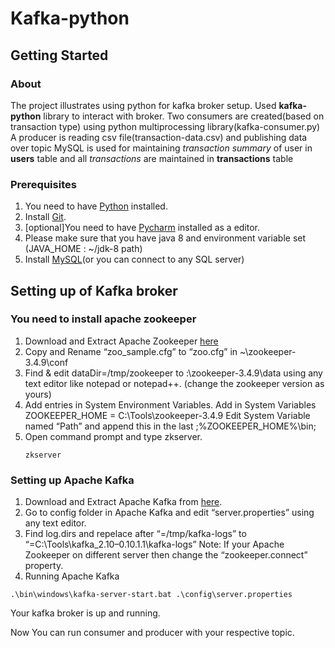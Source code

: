 # Kafka-python

## Getting Started

### About
The project illustrates using python for kafka broker setup. Used **kafka-python** library to interact with broker.
Two consumers are created(based on transaction type) using python multiprocessing library(kafka-consumer.py)
A producer is reading csv file(transaction-data.csv) and publishing data over topic
MySQL is used for maintaining *transaction summary* of user in **users** table and all *transactions* are maintained in **transactions** table

### Prerequisites
1. You need to have [Python](https://www.python.org) installed.
2. Install [Git](http://www.git-scm.com/downloads).
3. [optional]You need to have [Pycharm](https://www.jetbrains.com/pycharm) installed as a editor.
4. Please make sure that you have java 8 and environment variable set (JAVA_HOME : ~/jdk-8 path) 
5. Install [MySQL](https://dev.mysql.com/downloads/)(or you can connect to any SQL server)

## Setting up of Kafka broker

### You need to install apache zookeeper
1. Download and Extract Apache Zookeeper [here]( http://zookeeper.apache.org/releases.html#download)
2. Copy and Rename “zoo_sample.cfg” to “zoo.cfg” in ~\zookeeper-3.4.9\conf
3. Find & edit dataDir=/tmp/zookeeper to :\zookeeper-3.4.9\data using any text editor like notepad or notepad++. (change the zookeeper version as yours)
4. Add entries in System Environment Variables.
    Add in System Variables ZOOKEEPER_HOME = C:\Tools\zookeeper-3.4.9
    Edit System Variable named “Path” and append this in the last ;%ZOOKEEPER_HOME%\bin;
5. Open command prompt and type zkserver.
	```shell
	zkserver
	```

### Setting up Apache Kafka
1. Download and Extract Apache Kafka from [here](https://kafka.apache.org/).
2. Go to config folder in Apache Kafka and edit “server.properties” using any text editor.
3. Find log.dirs and repelace after “=/tmp/kafka-logs” to “=C:\Tools\kafka_2.10–0.10.1.1\kafka-logs”
Note: If your Apache Zookeeper on different server then change the “zookeeper.connect” property.
4. Running Apache Kafka
```shell
.\bin\windows\kafka-server-start.bat .\config\server.properties
```

Your kafka broker is up and running.

Now You can run consumer and producer with your respective topic.

